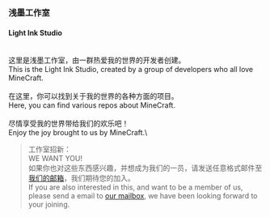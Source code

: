 ### 浅墨工作室
#### Light Ink Studio
\
这里是浅墨工作室，由一群热爱我的世界的开发者创建。\
This is the Light Ink Studio, created by a group of developers who all love MineCraft.\
\
在这里，你可以找到关于我的世界的各种方面的项目。\
Here, you can find various repos about MineCraft.\
\
尽情享受我的世界带给我们的欢乐吧！\
Enjoy the joy brought to us by MineCraft.\

> 工作室招新：\
> WE WANT YOU!\
> 如果你也对这些东西感兴趣，并想成为我们的一员，请发送任意格式邮件至 [我们的邮箱](MournInkOfficial@outlook.com)，我们期待您的加入。\
> If you are also interested in this, and want to be a member of us, please send a email to [our mailbox](MournInkOfficial@outlook.com), we have been looking forward to your joining.

<!--

**Here are some ideas to get you started:**

🙋‍♀️ A short introduction - what is your organization all about?
🌈 Contribution guidelines - how can the community get involved?
👩‍💻 Useful resources - where can the community find your docs? Is there anything else the community should know?
🍿 Fun facts - what does your team eat for breakfast?
🧙 Remember, you can do mighty things with the power of [Markdown](https://docs.github.com/github/writing-on-github/getting-started-with-writing-and-formatting-on-github/basic-writing-and-formatting-syntax)
-->
